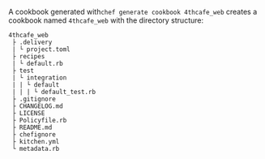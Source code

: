 A cookbook generated with`chef generate cookbook 4thcafe_web` creates a cookbook named `4thcafe_web` with the directory structure:

```text
4thcafe_web
 ├ .delivery
 | └ project.toml
 ├ recipes
 | └ default.rb
 ├ test
 | └ integration
 | | └ default
 | | | └ default_test.rb
 ├ .gitignore
 ├ CHANGELOG.md
 ├ LICENSE
 ├ Policyfile.rb
 ├ README.md
 ├ chefignore
 ├ kitchen.yml
 └ metadata.rb
```

